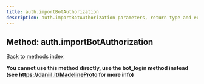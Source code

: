 ```yaml
---
title: auth.importBotAuthorization
description: auth.importBotAuthorization parameters, return type and example
---
```

## Method: auth.importBotAuthorization  
[Back to methods index](index.md)


**You cannot use this method directly, use the bot_login method instead (see https://daniil.it/MadelineProto for more info)**




